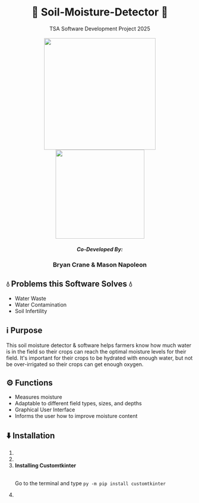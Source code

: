 <h1 align="center"> 🌱 Soil-Moisture-Detector 🌱 </h1>
<p align="center">
  TSA Software Development Project 2025
  <br><br>
  <img src="https://github.com/user-attachments/assets/26fb4975-fe8c-4028-b631-a7ea4b062d4a" width="300">
  <img src="https://github.com/user-attachments/assets/5d9af587-a946-4e4f-9459-64b888f208ad" width="239">
</p>
<h5 align="center"> Co-Developed By: </h5>
<h3 align="center"> Bryan Crane & Mason Napoleon </h3>
<h2> 💧 Problems this Software Solves 💧 </h2>
<ul>
  <li> Water Waste </li>
  <li> Water Contamination </li>
  <li> Soil Infertility </li>
</ul>
<h2> ℹ️ Purpose </h2>
<p>
  This soil moisture detector & software helps farmers know how much water is in the field
  so their crops can reach the optimal moisture levels for their field. It's important for
  their crops to be hydrated with enough water, but not be over-irrigated so their crops
  can get enough oxygen.
</p>
<h2> ⚙️ Functions </h2>
<ul>
  <li> Measures moisture </li>
  <li> Adaptable to different field types, sizes, and depths </li>
  <li> Graphical User Interface </li>
  <li> Informs the user how to improve moisture content </li>
</ul>
<!-- paste in image of user interface:     <img src="" width = "300">     -->
<h2> ⬇️ Installation </h2>
<ol>
  <li>  </li>
  <li>  </li>
  <li><strong> Installing Customtkinter </strong></li> <br>
    <p>
      Go to the terminal and type <code>py -m pip install customtkinter</code>
    </p>
  <li>  </li>
</ol>
